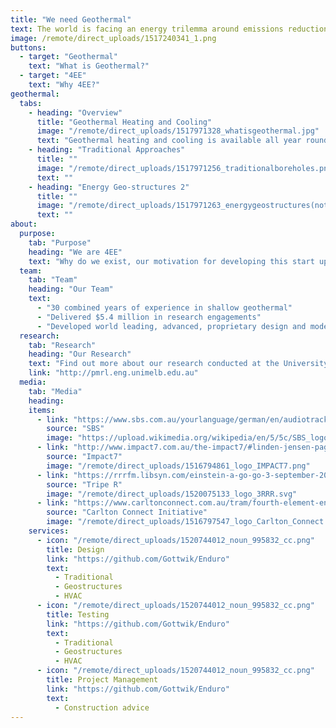 ```yaml
---
title: "We need Geothermal"
text: The world is facing an energy trilemma around emissions reduction, low cost energy, and supply security. The solution is clean and cheap renewable energy. The three elements of large scale renewables are solar, wind and hydro. But what happens when the sun doesn’t shine, the wind doesn’t blow, or we run out of water?
image: /remote/direct_uploads/1517240341_1.png
buttons:
  - target: "Geothermal"
    text: "What is Geothermal?"
  - target: "4EE"
    text: "Why 4EE?"
geothermal:
  tabs:
    - heading: "Overview"
      title: "Geothermal Heating and Cooling"
      image: "/remote/direct_uploads/1517971328_whatisgeothermal.jpg"
      text: "Geothermal heating and cooling is available all year round. The technology uses a series of pipes buried underground and a heat pump to exchange thermal energy between buildings and the ground. As a more efficient form of heating and cooling compared to conventional systems, we can help to reduce electricity usage, lower emissions and most importantly, lower energy bills for buildings."
    - heading: "Traditional Approaches"
      title: ""
      image: "/remote/direct_uploads/1517971256_traditionalboreholes.png"
      text: ""
    - heading: "Energy Geo-structures 2"
      title: ""
      image: "/remote/direct_uploads/1517971263_energygeostructures(notunderproject)"
      text: ""
about:
  purpose:
    tab: "Purpose"
    heading: "We are 4EE"
    text: "Why do we exist, our motivation for developing this start up and our value proposition to our customers Unique technologies and services to our customers"
  team:
    tab: "Team"
    heading: "Our Team"
    text:
      - "30 combined years of experience in shallow geothermal"
      - "Delivered $5.4 million in research engagements"
      - "Developed world leading, advanced, proprietary design and modelling software allowing any underground structure to be turned into a source of heat"
  research:
    tab: "Research"
    heading: "Our Research"
    text: "Find out more about our research conducted at the University of Melbourne."
    link: "http://pmrl.eng.unimelb.edu.au"
  media:
    tab: "Media"
    heading:
    items:
      - link: "https://www.sbs.com.au/yourlanguage/german/en/audiotrack/switch-what-fourth-element-energy"
        source: "SBS"
        image: "https://upload.wikimedia.org/wikipedia/en/5/5c/SBS_logo.svg"
      - link: "http://www.impact7.com.au/the-impact7/#linden-jensen-page-project"
        source: "Impact7"
        image: "/remote/direct_uploads/1516794861_logo_IMPACT7.png"
      - link: "https://rrrfm.libsyn.com/einstein-a-go-go-3-september-2017"
        source: "Tripe R"
        image: "/remote/direct_uploads/1520075133_logo_3RRR.svg"
      - link: "https://www.carltonconnect.com.au/tram/fourth-element-energy/"
        source: "Carlton Connect Initiative"
        image: "/remote/direct_uploads/1516797547_logo_Carlton_Connect.png"
    services:
      - icon: "/remote/direct_uploads/1520744012_noun_995832_cc.png"
        title: Design
        link: "https://github.com/Gottwik/Enduro"
        text:
          - Traditional
          - Geostructures
          - HVAC
      - icon: "/remote/direct_uploads/1520744012_noun_995832_cc.png"
        title: Testing
        link: "https://github.com/Gottwik/Enduro"
        text:
          - Traditional
          - Geostructures
          - HVAC
      - icon: "/remote/direct_uploads/1520744012_noun_995832_cc.png"
        title: Project Management
        link: "https://github.com/Gottwik/Enduro"
        text:
          - Construction advice
---
```

